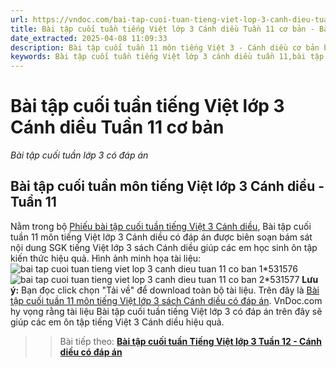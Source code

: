 ```yaml
---
url: https://vndoc.com/bai-tap-cuoi-tuan-tieng-viet-lop-3-canh-dieu-tuan-11-co-ban-309480
title: Bài tập cuối tuần tiếng Việt lớp 3 Cánh diều Tuần 11 cơ bản - Bài tập cuối tuần lớp 3 có đáp án - VnDoc.com
date_extracted: 2025-04-08 11:09:33
description: Bài tập cuối tuần 11 môn tiếng Việt 3 - Cánh diều cơ bản bao gồm nhiều dạng bài tập tiếng Việt khác nhau giúp các em học sinh ôn tập kiến thức hiệu quả.
keywords: Bài tập cuối tuần tiếng Việt lớp 3 cánh diều tuần 11,bài tập cuối tuần tiếng việt 3 tuần 11,bài tập cuối tuần môn tiếng việt lớp 3 cánh diều tuần 11,bài tập cuối tuần tiếng việt lớp 3 sách cánh diều tuần 11,bài tập cuối tuần 11 môn tiếng việt lớp 3 cánh diều,bài tập cuối tuần 11 tiếng việt 3 cánh diều,bài tập tiếng việt lớp 3 tuần 11,phiếu bài tập tiếng việt lớp 3 tuần 11,đề tiếng việt lớp 3 tuần 11
---
```


# Bài tập cuối tuần tiếng Việt lớp 3 Cánh diều Tuần 11 cơ bản
 _Bài tập cuối tuần lớp 3 có đáp án_
## Bài tập cuối tuần môn tiếng Việt lớp 3 Cánh diều - Tuần 11
Nằm trong bộ [Phiếu bài tập cuối tuần tiếng Việt 3 Cánh diều](<https://vndoc.com/bai-tap-cuoi-tuan-lop-3-mon-tieng-viet-canh-dieu>), Bài tập cuối tuần 11 môn tiếng Việt lớp 3 Cánh diều có đáp án được biên soạn bám sát nội dung SGK tiếng Việt lớp 3 sách Cánh diều giúp các em học sinh ôn tập kiến thức hiệu quả.
Hình ảnh minh họa tài liệu:
![bai tap cuoi tuan tieng viet lop 3 canh dieu tuan 11 co ban 1*531576](https://i.vdoc.vn/data/image/2023/11/14/bai-tap-cuoi-tuan-tieng-viet-lop-3-canh-dieu-tuan-11-co-ban-1.png)![bai tap cuoi tuan tieng viet lop 3 canh dieu tuan 11 co ban 2*531577](https://i.vdoc.vn/data/image/2023/11/14/bai-tap-cuoi-tuan-tieng-viet-lop-3-canh-dieu-tuan-11-co-ban-2.png)
**Lưu ý:** Bạn đọc click chọn "Tải về" để download toàn bộ tài liệu.
Trên đây là [Bài tập cuối tuần 11 môn tiếng Việt lớp 3 sách Cánh diều có đáp án](<https://vndoc.com/bai-tap-cuoi-tuan-tieng-viet-lop-3-canh-dieu-tuan-11-co-ban-309480>). VnDoc.com hy vọng rằng tài liệu Bài tập cuối tuần tiếng Việt lớp 3 có đáp án trên đây sẽ giúp các em ôn tập tiếng Việt 3 Cánh diều hiệu quả.
>> Bài tiếp theo: **[Bài tập cuối tuần Tiếng Việt lớp 3 Tuần 12 - Cánh diều có đáp án](<https://vndoc.com/bai-tap-cuoi-tuan-tieng-viet-lop-3-canh-dieu-tuan-12-co-ban-309482>)**

